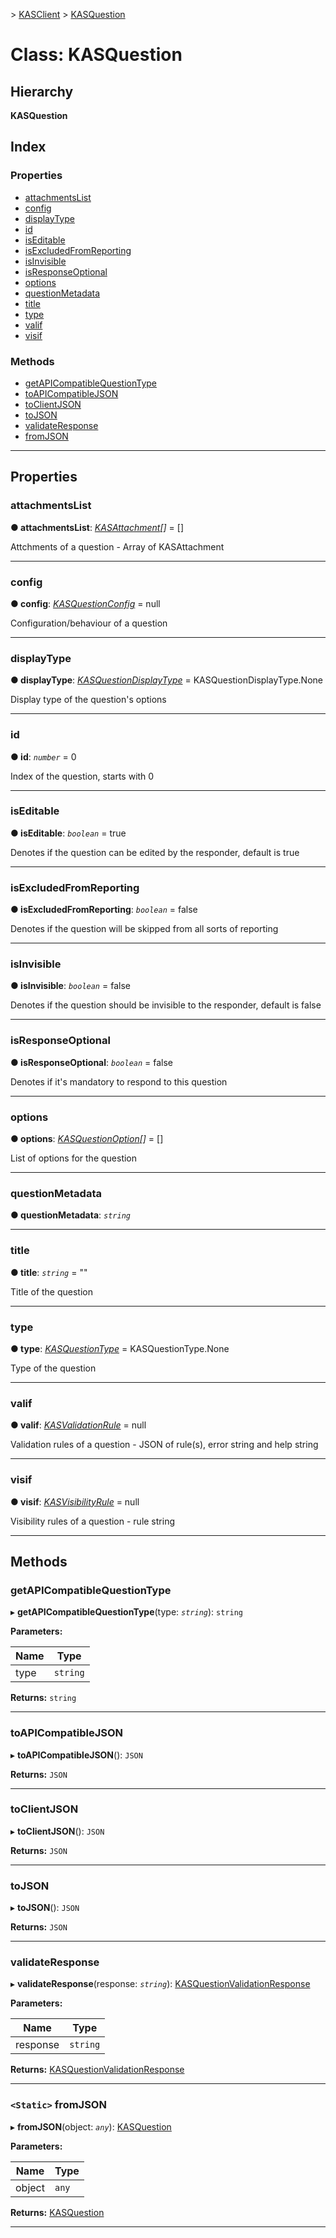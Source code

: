 [](../README.md) > [KASClient](../modules/kasclient.md) > [KASQuestion](../classes/kasclient.kasquestion.md)

# Class: KASQuestion

## Hierarchy

**KASQuestion**

## Index

### Properties

* [attachmentsList](kasclient.kasquestion.md#attachmentslist)
* [config](kasclient.kasquestion.md#config)
* [displayType](kasclient.kasquestion.md#displaytype)
* [id](kasclient.kasquestion.md#id)
* [isEditable](kasclient.kasquestion.md#iseditable)
* [isExcludedFromReporting](kasclient.kasquestion.md#isexcludedfromreporting)
* [isInvisible](kasclient.kasquestion.md#isinvisible)
* [isResponseOptional](kasclient.kasquestion.md#isresponseoptional)
* [options](kasclient.kasquestion.md#options)
* [questionMetadata](kasclient.kasquestion.md#questionmetadata)
* [title](kasclient.kasquestion.md#title)
* [type](kasclient.kasquestion.md#type)
* [valif](kasclient.kasquestion.md#valif)
* [visif](kasclient.kasquestion.md#visif)
### Methods

* [getAPICompatibleQuestionType](kasclient.kasquestion.md#getapicompatiblequestiontype)
* [toAPICompatibleJSON](kasclient.kasquestion.md#toapicompatiblejson)
* [toClientJSON](kasclient.kasquestion.md#toclientjson)
* [toJSON](kasclient.kasquestion.md#tojson)
* [validateResponse](kasclient.kasquestion.md#validateresponse)
* [fromJSON](kasclient.kasquestion.md#fromjson)

---

## Properties

<a id="attachmentslist"></a>

###  attachmentsList

**● attachmentsList**: *[KASAttachment](kasclient.kasattachment.md)[]* =  []

Attchments of a question - Array of KASAttachment

___
<a id="config"></a>

###  config

**● config**: *[KASQuestionConfig](kasclient.kasquestionconfig.md)* =  null

Configuration/behaviour of a question

___
<a id="displaytype"></a>

###  displayType

**● displayType**: *[KASQuestionDisplayType](../enums/kasclient.kasquestiondisplaytype.md)* =  KASQuestionDisplayType.None

Display type of the question's options

___
<a id="id"></a>

###  id

**● id**: *`number`* = 0

Index of the question, starts with 0

___
<a id="iseditable"></a>

###  isEditable

**● isEditable**: *`boolean`* = true

Denotes if the question can be edited by the responder, default is true

___
<a id="isexcludedfromreporting"></a>

###  isExcludedFromReporting

**● isExcludedFromReporting**: *`boolean`* = false

Denotes if the question will be skipped from all sorts of reporting

___
<a id="isinvisible"></a>

###  isInvisible

**● isInvisible**: *`boolean`* = false

Denotes if the question should be invisible to the responder, default is false

___
<a id="isresponseoptional"></a>

###  isResponseOptional

**● isResponseOptional**: *`boolean`* = false

Denotes if it's mandatory to respond to this question

___
<a id="options"></a>

###  options

**● options**: *[KASQuestionOption](kasclient.kasquestionoption.md)[]* =  []

List of options for the question

___
<a id="questionmetadata"></a>

###  questionMetadata

**● questionMetadata**: *`string`*

___
<a id="title"></a>

###  title

**● title**: *`string`* = ""

Title of the question

___
<a id="type"></a>

###  type

**● type**: *[KASQuestionType](../enums/kasclient.kasquestiontype.md)* =  KASQuestionType.None

Type of the question

___
<a id="valif"></a>

###  valif

**● valif**: *[KASValidationRule](kasclient.kasvalidationrule.md)* =  null

Validation rules of a question - JSON of rule(s), error string and help string

___
<a id="visif"></a>

###  visif

**● visif**: *[KASVisibilityRule](kasclient.kasvisibilityrule.md)* =  null

Visibility rules of a question - rule string

___

## Methods

<a id="getapicompatiblequestiontype"></a>

###  getAPICompatibleQuestionType

▸ **getAPICompatibleQuestionType**(type: *`string`*): `string`

**Parameters:**

| Name | Type |
| ------ | ------ |
| type | `string` |

**Returns:** `string`

___
<a id="toapicompatiblejson"></a>

###  toAPICompatibleJSON

▸ **toAPICompatibleJSON**(): `JSON`

**Returns:** `JSON`

___
<a id="toclientjson"></a>

###  toClientJSON

▸ **toClientJSON**(): `JSON`

**Returns:** `JSON`

___
<a id="tojson"></a>

###  toJSON

▸ **toJSON**(): `JSON`

**Returns:** `JSON`

___
<a id="validateresponse"></a>

###  validateResponse

▸ **validateResponse**(response: *`string`*): [KASQuestionValidationResponse](kasclient.kasquestionvalidationresponse.md)

**Parameters:**

| Name | Type |
| ------ | ------ |
| response | `string` |

**Returns:** [KASQuestionValidationResponse](kasclient.kasquestionvalidationresponse.md)

___
<a id="fromjson"></a>

### `<Static>` fromJSON

▸ **fromJSON**(object: *`any`*): [KASQuestion](kasclient.kasquestion.md)

**Parameters:**

| Name | Type |
| ------ | ------ |
| object | `any` |

**Returns:** [KASQuestion](kasclient.kasquestion.md)

___

